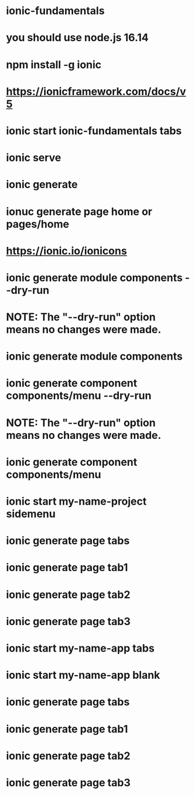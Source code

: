 # ionic-fundamentals
# you should use node.js 16.14
# npm install -g ionic
# https://ionicframework.com/docs/v5
# ionic start ionic-fundamentals tabs
# ionic serve

# ionic generate 
# ionuc generate page home or pages/home
# https://ionic.io/ionicons
# ionic generate module components --dry-run
# NOTE: The "--dry-run" option means no changes were made.
# ionic generate module components
# ionic generate component components/menu --dry-run
# NOTE: The "--dry-run" option means no changes were made.
# ionic generate component components/menu
# ionic start my-name-project sidemenu
# ionic generate page tabs
# ionic generate page tab1
# ionic generate page tab2
# ionic generate page tab3
# ionic start my-name-app tabs
# ionic start my-name-app blank
# ionic generate page tabs
# ionic generate page tab1
# ionic generate page tab2
# ionic generate page tab3